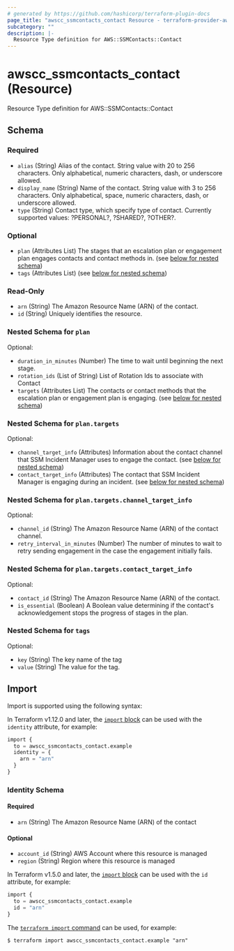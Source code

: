 ```yaml
---
# generated by https://github.com/hashicorp/terraform-plugin-docs
page_title: "awscc_ssmcontacts_contact Resource - terraform-provider-awscc"
subcategory: ""
description: |-
  Resource Type definition for AWS::SSMContacts::Contact
---
```


# awscc_ssmcontacts_contact (Resource)

Resource Type definition for AWS::SSMContacts::Contact



<!-- schema generated by tfplugindocs -->
## Schema

### Required

- `alias` (String) Alias of the contact. String value with 20 to 256 characters. Only alphabetical, numeric characters, dash, or underscore allowed.
- `display_name` (String) Name of the contact. String value with 3 to 256 characters. Only alphabetical, space, numeric characters, dash, or underscore allowed.
- `type` (String) Contact type, which specify type of contact. Currently supported values: ?PERSONAL?, ?SHARED?, ?OTHER?.

### Optional

- `plan` (Attributes List) The stages that an escalation plan or engagement plan engages contacts and contact methods in. (see [below for nested schema](#nestedatt--plan))
- `tags` (Attributes List) (see [below for nested schema](#nestedatt--tags))

### Read-Only

- `arn` (String) The Amazon Resource Name (ARN) of the contact.
- `id` (String) Uniquely identifies the resource.

<a id="nestedatt--plan"></a>
### Nested Schema for `plan`

Optional:

- `duration_in_minutes` (Number) The time to wait until beginning the next stage.
- `rotation_ids` (List of String) List of Rotation Ids to associate with Contact
- `targets` (Attributes List) The contacts or contact methods that the escalation plan or engagement plan is engaging. (see [below for nested schema](#nestedatt--plan--targets))

<a id="nestedatt--plan--targets"></a>
### Nested Schema for `plan.targets`

Optional:

- `channel_target_info` (Attributes) Information about the contact channel that SSM Incident Manager uses to engage the contact. (see [below for nested schema](#nestedatt--plan--targets--channel_target_info))
- `contact_target_info` (Attributes) The contact that SSM Incident Manager is engaging during an incident. (see [below for nested schema](#nestedatt--plan--targets--contact_target_info))

<a id="nestedatt--plan--targets--channel_target_info"></a>
### Nested Schema for `plan.targets.channel_target_info`

Optional:

- `channel_id` (String) The Amazon Resource Name (ARN) of the contact channel.
- `retry_interval_in_minutes` (Number) The number of minutes to wait to retry sending engagement in the case the engagement initially fails.


<a id="nestedatt--plan--targets--contact_target_info"></a>
### Nested Schema for `plan.targets.contact_target_info`

Optional:

- `contact_id` (String) The Amazon Resource Name (ARN) of the contact.
- `is_essential` (Boolean) A Boolean value determining if the contact's acknowledgement stops the progress of stages in the plan.




<a id="nestedatt--tags"></a>
### Nested Schema for `tags`

Optional:

- `key` (String) The key name of the tag
- `value` (String) The value for the tag.

## Import

Import is supported using the following syntax:

In Terraform v1.12.0 and later, the [`import` block](https://developer.hashicorp.com/terraform/language/import) can be used with the `identity` attribute, for example:

```terraform
import {
  to = awscc_ssmcontacts_contact.example
  identity = {
    arn = "arn"
  }
}
```

<!-- schema generated by tfplugindocs -->
### Identity Schema

#### Required

- `arn` (String) The Amazon Resource Name (ARN) of the contact

#### Optional

- `account_id` (String) AWS Account where this resource is managed
- `region` (String) Region where this resource is managed

In Terraform v1.5.0 and later, the [`import` block](https://developer.hashicorp.com/terraform/language/import) can be used with the `id` attribute, for example:

```terraform
import {
  to = awscc_ssmcontacts_contact.example
  id = "arn"
}
```

The [`terraform import` command](https://developer.hashicorp.com/terraform/cli/commands/import) can be used, for example:

```shell
$ terraform import awscc_ssmcontacts_contact.example "arn"
```
